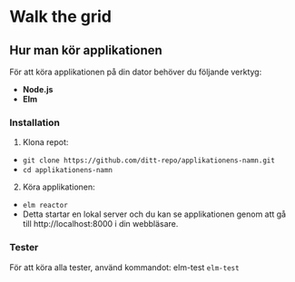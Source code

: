 # Walk the grid
## Hur man kör applikationen

För att köra applikationen på din dator behöver du följande verktyg:

- **Node.js**
- **Elm**

### Installation
1. Klona repot:
- ``` git clone https://github.com/ditt-repo/applikationens-namn.git ```
- ``` cd applikationens-namn ```

2. Köra applikationen:
- ``` elm reactor ```
- Detta startar en lokal server och du kan se applikationen genom att gå till http://localhost:8000 i din webbläsare.

### Tester
För att köra alla tester, använd kommandot:
elm-test
``` elm-test ```